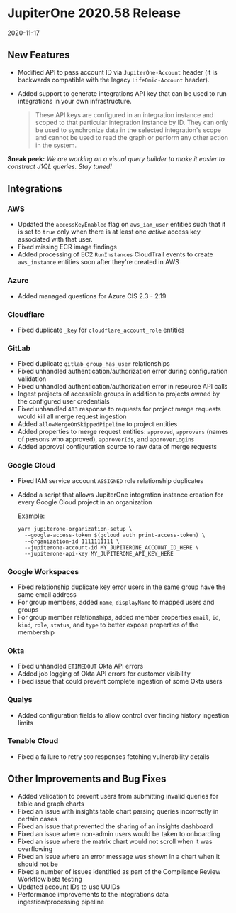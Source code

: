 # JupiterOne 2020.58 Release

2020-11-17

## New Features

- Modified API to pass account ID via `JupiterOne-Account` header (it is backwards compatible with
  the legacy `LifeOmic-Account` header).

- Added support to generate integrations API key that can be used to run integrations in your own infrastructure.
  
  > These API keys are configured in an integration instance and scoped to that particular integration instance by
  > ID. They can only be used to synchronize data in the selected integration's scope and cannot be used to read 
  > the graph or perform any other action in the system.

**Sneak peek:** 
_We are working on a visual query builder to make it easier to construct J1QL queries. Stay tuned!_

## Integrations

### AWS

- Updated the `accessKeyEnabled` flag on `aws_iam_user` entities such that it is set to `true` only when there
  is at least one _active_ access key associated with that user.
- Fixed missing ECR image findings
- Added processing of EC2 `RunInstances` CloudTrail events to create `aws_instance` entities soon after 
  they're created in AWS

### Azure

- Added managed questions for Azure CIS 2.3 - 2.19

### Cloudflare

- Fixed duplicate `_key` for `cloudflare_account_role` entities

### GitLab

- Fixed duplicate `gitlab_group_has_user` relationships
- Fixed unhandled authentication/authorization error during configuration
  validation
- Fixed unhandled authentication/authorization error in resource API calls
- Ingest projects of accessible groups in addition to projects owned by the
  configured user credentials
- Fixed unhandled `403` response to requests for project merge requests would
  kill all merge request ingestion
- Added `allowMergeOnSkippedPipeline` to project entities
- Added properties to merge request entities: `approved`, `approvers` (names of
  persons who approved), `approverIds`, and `approverLogins`
- Added approval configuration source to raw data of merge requests

### Google Cloud

- Fixed IAM service account `ASSIGNED` role relationship duplicates
- Added a script that allows JupiterOne integration instance creation for every
  Google Cloud project in an organization

  Example:
  ```
  yarn jupiterone-organization-setup \
    --google-access-token $(gcloud auth print-access-token) \
    --organization-id 1111111111 \
    --jupiterone-account-id MY_JUPITERONE_ACCOUNT_ID_HERE \
    --jupiterone-api-key MY_JUPITERONE_API_KEY_HERE
  ```

### Google Workspaces

- Fixed relationship duplicate key error users in the same group have the same
  email address
- For group members, added `name`, `displayName` to mapped users and groups
- For group member relationships, added member properties `email`, `id`, `kind`, `role`,
  `status`, and `type` to better expose properties of the membership

### Okta

- Fixed unhandled `ETIMEDOUT` Okta API errors
- Added job logging of Okta API errors for customer visibility
- Fixed issue that could prevent complete ingestion of some Okta users

### Qualys

- Added configuration fields to allow control over finding history ingestion limits

### Tenable Cloud

- Fixed a failure to retry `500` responses fetching vulnerability details

## Other Improvements and Bug Fixes

- Added validation to prevent users from submitting invalid queries for table and graph charts
- Fixed an issue with insights table chart parsing queries incorrectly in certain cases
- Fixed an issue that prevented the sharing of an insights dashboard
- Fixed an issue where non-admin users would be taken to onboarding
- Fixed an issue where the matrix chart would not scroll when it was overflowing
- Fixed an issue where an error message was shown in a chart when it should not be
- Fixed a number of issues identified as part of the Compliance Review Workflow beta testing
- Updated account IDs to use UUIDs
- Performance improvements to the integrations data ingestion/processing pipeline